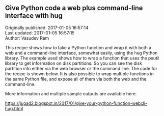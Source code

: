 ## Give Python code a web plus command-line interface with hug  
Originally published: 2017-01-05 16:57:14  
Last updated: 2017-01-05 16:57:15  
Author: Vasudev Ram  
  
This recipe shows how to take a Python function and wrap it with both a web and a command-line interface, somewhat easily, using the hug Python library. The example used shows how to wrap a function that uses the psutil library to get information on disk partitions. So you can see the disk partition info either via the web browser or the command line. The code for the recipe is shown below. It is also possible to wrap multiple functions in the same Python file, and expose all of them via both the web and the command-line.

More information and multiple sample outputs are available here:

https://jugad2.blogspot.in/2017/01/give-your-python-function-webcli-hug.html

